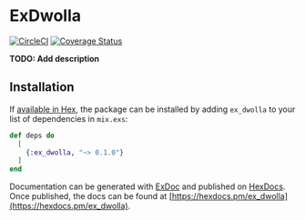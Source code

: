 # ExDwolla

[![CircleCI](https://circleci.com/gh/CrshOverride/ex_dwolla.svg?style=svg)](https://circleci.com/gh/CrshOverride/ex_dwolla)
[![Coverage Status](https://coveralls.io/repos/github/CrshOverride/ex_dwolla/badge.svg)](https://coveralls.io/github/CrshOverride/ex_dwolla)

**TODO: Add description**

## Installation

If [available in Hex](https://hex.pm/docs/publish), the package can be installed
by adding `ex_dwolla` to your list of dependencies in `mix.exs`:

```elixir
def deps do
  [
    {:ex_dwolla, "~> 0.1.0"}
  ]
end
```

Documentation can be generated with [ExDoc](https://github.com/elixir-lang/ex_doc)
and published on [HexDocs](https://hexdocs.pm). Once published, the docs can
be found at [https://hexdocs.pm/ex_dwolla](https://hexdocs.pm/ex_dwolla).

